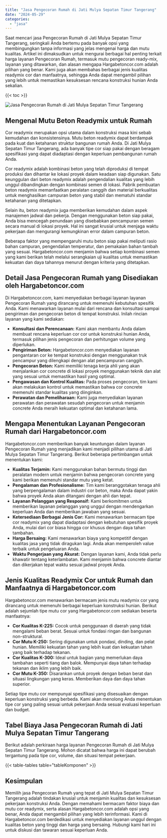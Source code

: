 ```yaml
---
title: "Jasa Pengecoran Rumah di Jati Mulya Sepatan Timur Tangerang"
date: "2024-05-29"
categories: 
  - "jasa"
---
```



Saat mencari jasa Pengecoran Rumah di Jati Mulya Sepatan Timur Tangerang, seringkali Anda bertemu pada banyak opsi yang membingungkan tanpa informasi yang jelas mengenai harga dan mutu kualitas. Artikel ini dimaksudkan untuk mengurai berbagai hal penting terkait harga layanan Pengecoran Rumah, termasuk mutu pengecoran ready-mix, layanan yang ditawarkan, dan alasan mengapa Hargabetoncor.com adalah pilihan yang benar. Kami juga akan membahas berbagai jenis kualitas readymix cor dan manfaatnya, sehingga Anda dapat mengambil pilihan yang lebih untuk memastikan kesuksesan rencana konstruksi hunian Anda sekalian.

{{< toc >}}

![Jasa Pengecoran Rumah di Jati Mulya Sepatan Timur Tangerang](https://hargareadymixid.github.io/hbc/readymix-hbc%20(43).png)

## Mengenal Mutu Beton Readymix untuk Rumah

Cor readymix merupakan opsi utama dalam konstruksi masa kini sebab kemudahan dan konsistensinya. Mutu beton readymix dapat berdampak pada kuat dan ketahanan struktur bangunan rumah Anda. Di Jati Mulya Sepatan Timur Tangerang, ada banyak tipe cor siap pakai dengan beragam spesifikasi yang dapat diadaptasi dengan keperluan pembangunan rumah Anda.

Cor readymix adalah kombinasi beton yang telah diproduksi di tempat produksi dan dihantar ke lokasi proyek dalam keadaan siap digunakan. Satu keunggulan dari beton readymix adalah pengendalian kualitas yang lebih unggul dibandingkan dengan kombinasi semen di lokasi. Pabrik pembuatan beton readymix memanfaatkan peralatan canggih dan material berkualitas untuk menghasilkan campuran beton yang stabil dan mematuhi standar ketahanan yang ditetapkan.

Selain itu, beton readymix juga memberikan kemudahan dalam aspek manajemen jadwal dan pekerja. Dengan menggunakan beton siap pakai, Anda bisa mencegah penundaan yang disebabkan pencampuran semen secara manual di lokasi proyek. Hal ini sangat krusial untuk menjaga waktu pekerjaan dan mengurangi kemungkinan error dalam campuran beton.

Beberapa faktor yang mempengaruhi mutu beton siap pakai meliputi rasio bahan campuran, pengendalian temperatur, dan pemakaian bahan tambah yang sesuai. Hargabetoncor.com menjamin bahwa setiap kombinasi semen yang kami berikan telah melalui serangkaian uji kualitas untuk memastikan kekuatan dan daya tahannya menurut dengan kriteria yang ditetapkan.

## Detail Jasa Pengecoran Rumah yang Disediakan oleh Hargabetoncor.com

Di Hargabetoncor.com, kami menyediakan berbagai layanan layanan Pengecoran Rumah yang dirancang untuk memenuhi kebutuhan spesifik Anda. Kami menawarkan layanan mulai dari rencana dan konsultasi sampai pengiriman dan pengecoran beton di tempat konstruksi. Inilah rincian layanan yang kami sediakan:

- **Konsultasi dan Perencanaan:** Kami akan membantu Anda dalam membuat rencana keperluan cor cor untuk konstruksi hunian Anda, termasuk pilihan jenis pengecoran dan perhitungan volume yang diperlukan.
- **Pengiriman Beton:** Hargabetoncor.com menyediakan layanan pengantaran cor ke tempat konstruksi dengan menggunakan truk pencampur yang dilengkapi dengan alat pencampuran canggih.
- **Pengecoran Beton:** Kami memiliki tenaga kerja ahli yang akan menjalankan cor concrete di lokasi proyek menggunakan teknik dan alat yang sesuai untuk memastikan hasil yang optimal.
- **Pengawasan dan Kontrol Kualitas:** Pada proses pengecoran, tim kami akan melakukan kontrol untuk memastikan bahwa cor concrete memenuhi standar kualitas yang diinginkan.
- **Perawatan dan Pemeliharaan:** Kami juga menyediakan layanan perawatan dan perawatan sesudah pengecoran untuk menjamin concrete Anda meraih kekuatan optimal dan ketahanan lama.

## Mengapa Menentukan Layanan Pengecoran Rumah dari Hargabetoncor.com

Hargabetoncor.com memberikan banyak keuntungan dalam layanan Pengecoran Rumah yang menjadikan kami menjadi pilihan utama di Jati Mulya Sepatan Timur Tangerang. Berikut beberapa pertimbangan untuk menentukan kami:

- **Kualitas Terjamin:** Kami menggunakan bahan bermutu tinggi dan peralatan modern untuk menjamin bahwa pengecoran concrete yang kami berikan memenuhi standar mutu yang ketat.
- **Pengalaman dan Profesionalisme:** Tim kami beranggotakan tenaga ahli yang berpengalaman dalam industri cor beton, maka Anda dapat yakin bahwa proyek Anda akan ditangani dengan ahli dan tepat.
- **Layanan Pelanggan yang Responsif:** Kami berkomitmen untuk memberikan layanan pelanggan yang unggul dengan mendengarkan keperluan Anda dan memberikan jawaban yang sesuai.
- **Ketersediaan Berbagai Jenis Cor:** Kami menawarkan bermacam tipe cor readymix yang dapat diadaptasi dengan kebutuhan spesifik proyek Anda, mulai dari cor biasa hingga cor khusus dengan daya tahan tambahan.
- **Harga Bersaing:** Kami menawarkan biaya yang kompetitif dengan kualitas jasa yang tidak diragukan lagi. Anda akan memperoleh value terbaik untuk pengeluaran Anda.
- **Waktu Pengerjaan yang Akurat:** Dengan layanan kami, Anda tidak perlu khawatir tentang keterlambatan. Kami menjamin bahwa concrete diantar dan dikerjakan tepat waktu sesuai jadwal proyek Anda.

## Jenis Kualitas Readymix Cor untuk Rumah dan Manfaatnya di Hargabetoncor.com

Hargabetoncor.com menawarkan bermacam jenis mutu readymix cor yang dirancang untuk memenuhi berbagai keperluan konstruksi hunian. Berikut adalah sejumlah tipe mutu cor yang Hargabetoncor.com sediakan beserta manfaatnya:

- **Cor Kualitas K-225:** Cocok untuk penggunaan di daerah yang tidak mengalami beban berat. Sesuai untuk fondasi ringan dan bangunan non-struktural.
- **Cor Mutu K-250:** Sering digunakan untuk pondasi, dinding, dan pelat hunian. Memiliki kekuatan tahan yang lebih kuat dan kekuatan tahan yang baik terhadap tekanan.
- **Cor Kualitas K-300:** Ideal untuk bagian yang memerlukan daya tambahan seperti tiang dan balok. Mempunyai daya tahan terhadap tekanan dan iklim yang lebih baik.
- **Cor Mutu K-350:** Disarankan untuk proyek dengan beban berat dan situasi lingkungan yang keras. Memberikan daya dan daya tahan superior.

Setiap tipe mutu cor mempunyai spesifikasi yang disesuaikan dengan keperluan konstruksi yang berbeda. Kami akan menolong Anda menentukan tipe cor yang paling sesuai untuk pekerjaan Anda sesuai evaluasi keperluan dan budget.

## Tabel Biaya Jasa Pengecoran Rumah di Jati Mulya Sepatan Timur Tangerang

Berikut adalah perkiraan harga layanan Pengecoran Rumah di Jati Mulya Sepatan Timur Tangerang. Mohon dicatat bahwa harga ini dapat berubah tergantung pada tipe cor, volume, dan situasi tempat pekerjaan.

{{< table-tables table="tableKomponen" >}}

## Kesimpulan

Memilih jasa Pengecoran Rumah yang tepat di Jati Mulya Sepatan Timur Tangerang adalah tindakan krusial untuk menjamin kualitas dan kesuksesan pekerjaan konstruksi Anda. Dengan memahami bermacam faktor biaya dan mutu cor readymix, serta alasan Hargabetoncor.com adalah opsi yang benar, Anda dapat mengambil pilihan yang lebih terinformasi. Kami di Hargabetoncor.com berdedikasi untuk menyediakan layanan unggul dengan kualitas beton yang tinggi dan harga yang bersaing. Hubungi kami hari ini untuk diskusi dan tawaran sesuai keperluan Anda.
